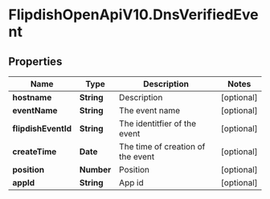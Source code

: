 # FlipdishOpenApiV10.DnsVerifiedEvent

## Properties
Name | Type | Description | Notes
------------ | ------------- | ------------- | -------------
**hostname** | **String** | Description | [optional] 
**eventName** | **String** | The event name | [optional] 
**flipdishEventId** | **String** | The identitfier of the event | [optional] 
**createTime** | **Date** | The time of creation of the event | [optional] 
**position** | **Number** | Position | [optional] 
**appId** | **String** | App id | [optional] 


